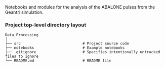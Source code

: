 Notebooks and modules for the analysis of the ABALONE pulses from the Geant4 simulation.

### Project top-level directory layout
    
    Data_Processing
    │  
    ├── src                            # Project source code
    ├── notebooks                      # Example notebooks
    ├── .gitignore                     # Specifies intentionally untracked files to ignore
    └── README.md                      # README file
    
